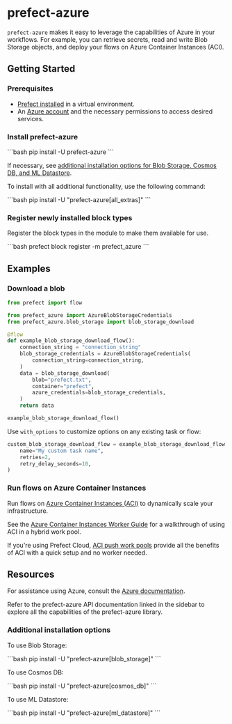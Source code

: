 # prefect-azure

`prefect-azure` makes it easy to leverage the capabilities of Azure in your workflows.
For example, you can retrieve secrets, read and write Blob Storage objects, and deploy your flows on Azure Container Instances (ACI).

## Getting Started

### Prerequisites

- [Prefect installed](https://docs.prefect.io/latest/getting-started/installation/) in a virtual environment.
- An [Azure account](https://azure.microsoft.com/) and the necessary permissions to access desired services.

### Install prefect-azure

<div class = "terminal">
```bash
pip install -U prefect-azure
```
</div>

If necessary, see [additional installation options for Blob Storage, Cosmos DB, and ML Datastore](#additional-installation-options).

To install with all additional functionality, use the following command:

<div class = "terminal">
```bash
pip install -U "prefect-azure[all_extras]"
```
</div>

### Register newly installed block types

Register the block types in the module to make them available for use.

<div class = "terminal">
```bash
prefect block register -m prefect_azure
```
</div>

## Examples

### Download a blob

```python
from prefect import flow

from prefect_azure import AzureBlobStorageCredentials
from prefect_azure.blob_storage import blob_storage_download

@flow
def example_blob_storage_download_flow():
    connection_string = "connection_string"
    blob_storage_credentials = AzureBlobStorageCredentials(
        connection_string=connection_string,
    )
    data = blob_storage_download(
        blob="prefect.txt",
        container="prefect",
        azure_credentials=blob_storage_credentials,
    )
    return data

example_blob_storage_download_flow()
```

Use `with_options` to customize options on any existing task or flow:

```python
custom_blob_storage_download_flow = example_blob_storage_download_flow.with_options(
    name="My custom task name",
    retries=2,
    retry_delay_seconds=10,
)
```

### Run flows on Azure Container Instances

Run flows on [Azure Container Instances (ACI)](https://learn.microsoft.com/en-us/azure/container-instances/) to dynamically scale your infrastructure.

See the [Azure Container Instances Worker Guide](/aci_worker/) for a walkthrough of using ACI in a hybrid work pool.

If you're using Prefect Cloud, [ACI push work pools](/guides/deployment/push-work-pools/#__tabbed_1_2) provide all the benefits of ACI with a quick setup and no worker needed.

## Resources

For assistance using Azure, consult the [Azure documentation](https://learn.microsoft.com/en-us/azure).

Refer to the prefect-azure API documentation linked in the sidebar to explore all the capabilities of the prefect-azure library.

### Additional installation options

To use Blob Storage:

<div class="terminal">
```bash
pip install -U "prefect-azure[blob_storage]"
```
</div>

To use Cosmos DB:

<div class="terminal">
```bash
pip install -U "prefect-azure[cosmos_db]"
```
</div>

To use ML Datastore:

<div class="terminal">
```bash
pip install -U "prefect-azure[ml_datastore]"
```
</div>
